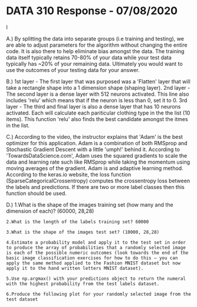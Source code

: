 # DATA 310 Response - 07/08/2020

I

A.) By splitting the data into separate groups (i.e training and testing), we are able to adjust parameters for the algorithm
    without changing the entire code. It is also there to help eliminate bias amongst the data. The training data itself typically 
    retains 70-80% of your data while your test data typically has ~20% of your remaining data. Ultimately you would want to use
    the outcomes of your testing data for your answer. 
    
B.) 1st layer 
      - The first layer that was purposed was a 'Flatten' layer that will take a rectangle shape into a 1 dimension shape (shaping layer).
    2nd layer
      - The second layer is a dense layer with 512 neurons activated. This line also includes 'relu' which means that if the neuron is less
        than 0, set it to 0.
    3rd layer
      - The third and final layer is also a dense layer that has 10 neurons activated. Each will calculate each pariticular clothing
        type in the the list (10 items). This function 'relu' also finds the best candidate amongst the itmes in the list.
        
C.) According to the video, the instructor explains that 'Adam' is the best optimizer for this application. Adam is a combination     of both
    RMSprop and Stochastic Gradient Descent with a little 'umph!' behind it. According to 'TowardsDataScience.com', Adam uses the     squared
    gradients to scale the data and learning rate such like RMSprop while taking the momentum using moving averages of the gradient. Adam is 
    and adaptive learning method. According to the keras.io website, the loss function (SparseCategoricalCrossentropy) computes the 
    crossentropy loss between the labels and predictions. If there are two or more label classes then this function should be used. 
    
D.) 1.What is the shape of the images training set (how many and the dimension of each)? (60000, 28,28)

    2.What is the length of the labels training set? 60000
    
    3.What is the shape of the images test set? (10000, 28,28)
    
    4.Estimate a probability model and apply it to the test set in order to produce the array of probabilities that a randomly selected image is each of the possible numeric outcomes (look towards the end of the basic image classification exercises for how to do this — you can apply the same method applied to the Fashion MNIST dataset but now       apply it to the hand written letters MNIST dataset).
    
    5.Use np.argmax() with your predictions object to return the numeral with the highest probability from the test labels dataset.
    
    6.Produce the following plot for your randomly selected image from the test dataset

